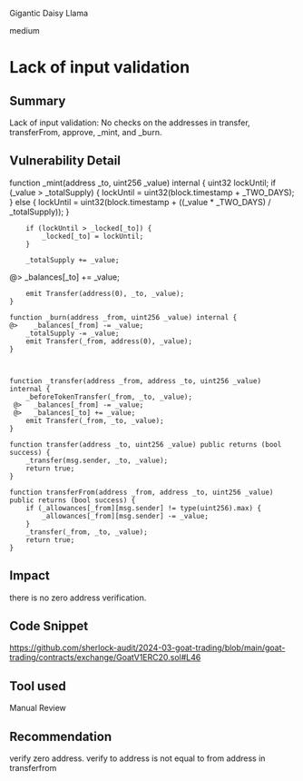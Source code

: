 Gigantic Daisy Llama

medium

# Lack of input validation

## Summary
 Lack of input validation: No checks on the addresses in transfer, transferFrom, approve, _mint, and _burn.
## Vulnerability Detail
function _mint(address _to, uint256 _value) internal {
        uint32 lockUntil;
        if (_value > _totalSupply) {
            lockUntil = uint32(block.timestamp + _TWO_DAYS);
        } else {
            lockUntil = uint32(block.timestamp + ((_value * _TWO_DAYS) / _totalSupply));
        }

        if (lockUntil > _locked[_to]) {
            _locked[_to] = lockUntil;
        }

        _totalSupply += _value;
 @>       _balances[_to] += _value;

        emit Transfer(address(0), _to, _value);
    }

    function _burn(address _from, uint256 _value) internal {
    @>    _balances[_from] -= _value;
        _totalSupply -= _value;
        emit Transfer(_from, address(0), _value);
    }

 

    function _transfer(address _from, address _to, uint256 _value) internal {
        _beforeTokenTransfer(_from, _to, _value);
     @>   _balances[_from] -= _value;
     @>   _balances[_to] += _value;
        emit Transfer(_from, _to, _value);
    }

    function transfer(address _to, uint256 _value) public returns (bool success) {
        _transfer(msg.sender, _to, _value);
        return true;
    }

    function transferFrom(address _from, address _to, uint256 _value) public returns (bool success) {
        if (_allowances[_from][msg.sender] != type(uint256).max) {
            _allowances[_from][msg.sender] -= _value;
        }
        _transfer(_from, _to, _value);
        return true;
    }
## Impact
there is no zero address verification.
## Code Snippet
https://github.com/sherlock-audit/2024-03-goat-trading/blob/main/goat-trading/contracts/exchange/GoatV1ERC20.sol#L46
## Tool used

Manual Review

## Recommendation
verify zero address.
verify to address is not equal to from address in transferfrom